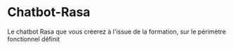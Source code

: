 # Chatbot-Rasa
Le chatbot Rasa que vous créerez à l'issue de la formation, sur le périmètre fonctionnel définit
